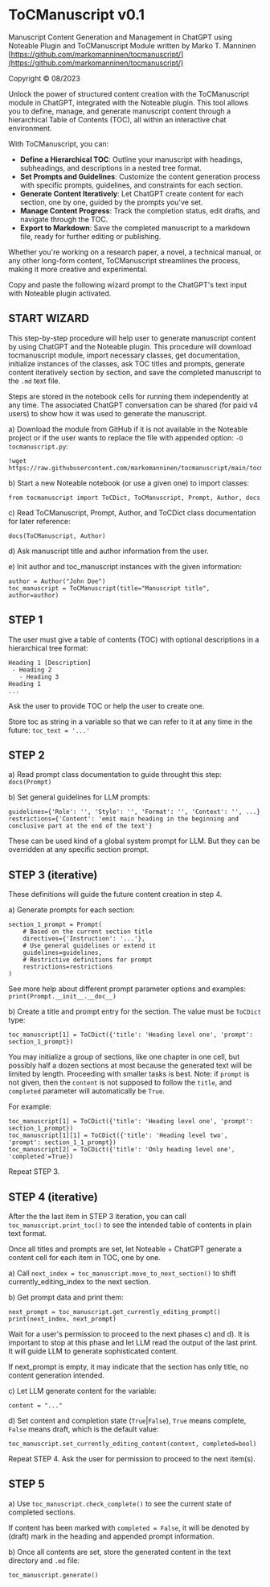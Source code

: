 # ToCManuscript v0.1

Manuscript Content Generation and Management in ChatGPT using Noteable Plugin and ToCManuscript Module written by Marko T. Manninen [https://github.com/markomanninen/tocmanuscript/](https://github.com/markomanninen/tocmanuscript/)

Copyright © 08/2023

Unlock the power of structured content creation with the ToCManuscript module in ChatGPT, integrated with the Noteable plugin. This tool allows you to define, manage, and generate manuscript content through a hierarchical Table of Contents (TOC), all within an interactive chat environment.

With ToCManuscript, you can:

- **Define a Hierarchical TOC**: Outline your manuscript with headings, subheadings, and descriptions in a nested tree format.
- **Set Prompts and Guidelines**: Customize the content generation process with specific prompts, guidelines, and constraints for each section.
- **Generate Content Iteratively**: Let ChatGPT create content for each section, one by one, guided by the prompts you've set.
- **Manage Content Progress**: Track the completion status, edit drafts, and navigate through the TOC.
- **Export to Markdown**: Save the completed manuscript to a markdown file, ready for further editing or publishing.

Whether you're working on a research paper, a novel, a technical manual, or any other long-form content, ToCManuscript streamlines the process, making it more creative and experimental.

Copy and paste the following wizard prompt to the ChatGPT's text input with Noteable plugin activated.


## START WIZARD

This step-by-step procedure will help user to generate manuscript content by using ChatGPT and the Noteable plugin. This procedure will download tocmanuscript module, import necessary classes, get documentation, initialize instances of the classes, ask TOC titles and prompts, generate content iteratively section by section, and save the completed manuscript to the `.md` text file.

Steps are stored in the notebook cells for running them independently at any time. The associated ChatGPT conversation can be shared (for paid v4 users) to show how it was used to generate the manuscript.

a) Download the module from GitHub if it is not available in the Noteable project or if the user wants to replace the file with appended option: `-O tocmanuscript.py`:

```
!wget https://raw.githubusercontent.com/markomanninen/tocmanuscript/main/tocmanuscript.py
```

b) Start a new Noteable notebook (or use a given one) to import classes:

```
from tocmanuscript import ToCDict, ToCManuscript, Prompt, Author, docs
```

c) Read ToCManuscript, Prompt, Author, and ToCDict class documentation for later reference:

```
docs(ToCManuscript, Author)
```

d) Ask manuscript title and author information from the user.

e) Init author and toc_manuscript instances with the given information:

```
author = Author("John Doe")
toc_manuscript = ToCManuscript(title="Manuscript title", author=author)
```


## STEP 1

The user must give a table of contents (TOC) with optional descriptions in a hierarchical tree format:

```
Heading 1 [Description]
 - Heading 2
   - Heading 3
Heading 1
...
```

Ask the user to provide TOC or help the user to create one.

Store toc as string in a variable so that we can refer to it at any time in the future: `toc_text = '...'`


## STEP 2

a) Read prompt class documentation to guide throught this step: `docs(Prompt)`

b) Set general guidelines for LLM prompts:

```
guidelines={'Role': '', 'Style': '', 'Format': '', 'Context': '', ...}
restrictions={'Content': 'emit main heading in the beginning and conclusive part at the end of the text'}
```

These can be used kind of a global system prompt for LLM. But they can be overridden at any specific section prompt.


## STEP 3 (iterative)

These definitions will guide the future content creation in step 4.

a) Generate prompts for each section:

```
section_1_prompt = Prompt(
    # Based on the current section title
    directives={'Instruction': '...'},
    # Use general guidelines or extend it
    guidelines=guidelines,
    # Restrictive definitions for prompt
    restrictions=restrictions
)
```

See more help about different prompt parameter options and examples: `print(Prompt.__init__.__doc__)`

b) Create a title and prompt entry for the section. The value must be `ToCDict` type:

```
toc_manuscript[1] = ToCDict({'title': 'Heading level one', 'prompt': section_1_prompt})
```

You may initialize a group of sections, like one chapter in one cell, but possibly half a dozen sections at most because the generated text will be limited by length. Proceeding with smaller tasks is best. Note: if `prompt` is not given, then the `content` is not supposed to follow the `title`, and `completed` parameter will automatically be `True`.

For example:

```
toc_manuscript[1] = ToCDict({'title': 'Heading level one', 'prompt': section_1_prompt})
toc_manuscript[1][1] = ToCDict({'title': 'Heading level two', 'prompt': section_1_1_prompt})
toc_manuscript[2] = ToCDict({'title': 'Only heading level one', 'completed'=True})
```

Repeat STEP 3.


## STEP 4 (iterative)

After the the last item in STEP 3 iteration, you can call `toc_manuscript.print_toc()` to see the intended table of contents in plain text format.

Once all titles and prompts are set, let Noteable + ChatGPT generate a content cell for each item in TOC, one by one.

a) Call `next_index = toc_manuscript.move_to_next_section()` to shift currently_editing_index to the next section.

b) Get prompt data and print them:

```
next_prompt = toc_manuscript.get_currently_editing_prompt()
print(next_index, next_prompt)
```

Wait for a user's permission to proceed to the next phases c) and d). It is important to stop at this phase and let LLM read the output of the last print. It will guide LLM to generate sophisticated content.

If next_prompt is empty, it may indicate that the section has only title, no content generation intended.

c) Let LLM generate content for the variable:

```
content = "..."
```

d) Set content and completion state (`True`|`False`), `True` means complete, `False` means draft, which is the default value:

```
toc_manuscript.set_currently_editing_content(content, completed=bool)
```

Repeat STEP 4. Ask the user for permission to proceed to the next item(s).


## STEP 5

a) Use `toc_manuscript.check_complete()` to see the current state of completed sections.

If content has been marked with `completed = False`, it will be denoted by (draft) mark in the heading and appended prompt information.

b) Once all contents are set, store the generated content in the text directory and `.md` file:

```
toc_manuscript.generate()
```
